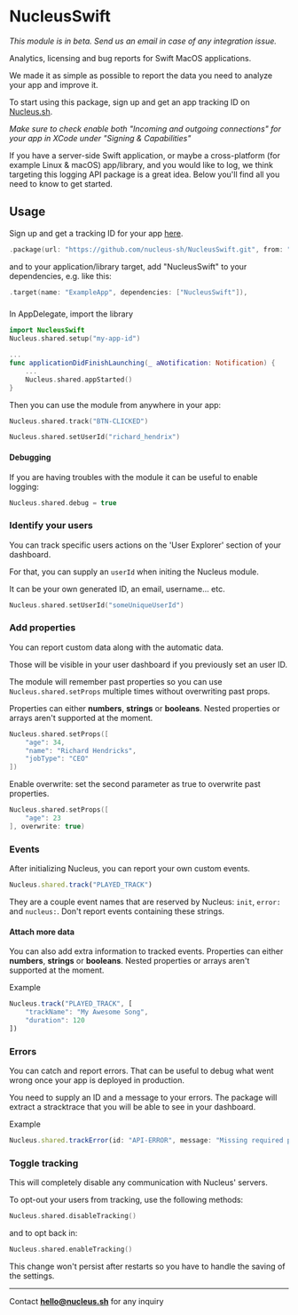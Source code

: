 # NucleusSwift

*This module is in beta. Send us an email in case of any integration issue.*

Analytics, licensing and bug reports for Swift MacOS applications.

We made it as simple as possible to report the data you need to analyze your app and improve it.

To start using this package, sign up and get an app tracking ID on [Nucleus.sh](https://nucleus.sh). 

*Make sure to check enable both "Incoming and outgoing connections" for your app in XCode under "Signing & Capabilities"* 

If you have a server-side Swift application, or maybe a cross-platform (for example Linux & macOS) app/library, and you would like to log, we think targeting this logging API package is a great idea. Below you'll find all you need to know to get started.

## Usage


Sign up and get a tracking ID for your app [here](https://nucleus.sh).

```swift
.package(url: "https://github.com/nucleus-sh/NucleusSwift.git", from: "1.0.0"),
```

and to your application/library target, add "NucleusSwift" to your dependencies, e.g. like this:
```swift
.target(name: "ExampleApp", dependencies: ["NucleusSwift"]),
```

###

In AppDelegate, import the library

```swift
import NucleusSwift
Nucleus.shared.setup("my-app-id")

...
func applicationDidFinishLaunching(_ aNotification: Notification) {
    ...
    Nucleus.shared.appStarted()
}
```

Then you can use the module from anywhere in your app:

```swift
Nucleus.shared.track("BTN-CLICKED")

Nucleus.shared.setUserId("richard_hendrix")
```

#### Debugging
If you are having troubles with the module it can be useful to enable logging:
```swift
Nucleus.shared.debug = true
```

### Identify your users

You can track specific users actions on the 'User Explorer' section of your dashboard.

For that, you can supply an `userId` when initing the Nucleus module. 

It can be your own generated ID, an email, username... etc.

```swift
Nucleus.shared.setUserId("someUniqueUserId")
```


### Add properties

You can report custom data along with the automatic data.
 
Those will be visible in your user dashboard if you previously set an user ID.

The module will remember past properties so you can use `Nucleus.shared.setProps` multiple times without overwriting past props.

Properties can either **numbers**, **strings** or **booleans**. 
Nested properties or arrays aren't supported at the moment.

```swift
Nucleus.shared.setProps([
    "age": 34,
    "name": "Richard Hendricks",
    "jobType": "CEO"
])
```

Enable overwrite: set the second parameter as true to overwrite past properties. 

```swift
Nucleus.shared.setProps([
    "age": 23
], overwrite: true)
```

### Events

After initializing Nucleus, you can report your own custom events.

```javascript
Nucleus.shared.track("PLAYED_TRACK")
```

They are a couple event names that are reserved by Nucleus: `init`, `error:` and `nucleus:`. Don't report events containing these strings.

#### Attach more data

You can also add extra information to tracked events. Properties can either **numbers**, **strings** or **booleans**. 
Nested properties or arrays aren't supported at the moment.

Example
```javascript
Nucleus.track("PLAYED_TRACK", [
    "trackName": "My Awesome Song",
    "duration": 120
])
```

### Errors

You can catch and report errors. That can be useful to debug what went wrong once your app is deployed in production.

You need to supply an ID and a message to your errors. The package will extract a stracktrace that you will be able to see in your dashboard.
 
Example
```javascript
Nucleus.shared.trackError(id: "API-ERROR", message: "Missing required parameter")
```

### Toggle tracking

This will completely disable any communication with Nucleus' servers.

To opt-out your users from tracking, use the following methods:

```swift
Nucleus.shared.disableTracking()
```

and to opt back in:

```swift
Nucleus.shared.enableTracking()
```

This change won't persist after restarts so you have to handle the saving of the settings.


---
Contact **hello@nucleus.sh** for any inquiry
